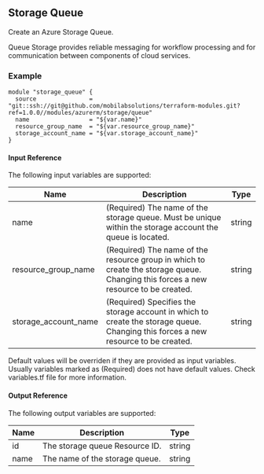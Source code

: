 ## Storage Queue
Create an Azure Storage Queue.

Queue Storage provides reliable messaging for workflow processing and for communication between components of cloud services.

### Example
```hcl
module "storage_queue" {
  source               = "git::ssh://git@github.com/mobilabsolutions/terraform-modules.git?ref=1.0.0//modules/azurerm/storage/queue"
  name                 = "${var.name}"
  resource_group_name  = "${var.resource_group_name}"
  storage_account_name = "${var.storage_account_name}"
}
```

#### Input Reference
The following input variables are supported:

Name | Description | Type 
----------------- | --------- | -------- 
name  | (Required) The name of the storage queue. Must be unique within the storage account the queue is located. | string 
resource_group_name | (Required) The name of the resource group in which to create the storage queue. Changing this forces a new resource to be created. | string
storage_account_name | (Required) Specifies the storage account in which to create the storage queue. Changing this forces a new resource to be created. | string

Default values will be overriden if they are provided as input variables. Usually variables marked as (Required) does not have default values. Check variables.tf file for more information.


#### Output Reference
The following output variables are supported:

Name | Description | Type
----------------- | --------- | --------
id | The storage queue Resource ID. | string
name | The name of the storage queue. | string
